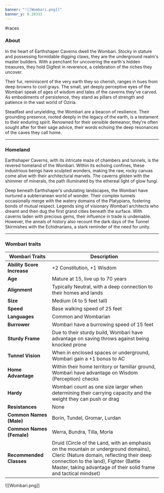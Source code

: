 ```yaml
---
banner: "![[Wombari.png]]"
banner_y: 0.20333
---
```

#races

### About

In the heart of Earthshaper Caverns dwell the Wombari. Stocky in stature and possessing formidable digging claws, they are the underground realm's master builders. With a penchant for uncovering the earth's hidden treasures, they hold Digfest in reverence, a celebration of the riches they uncover.

Their fur, reminiscent of the very earth they so cherish, ranges in hues from deep browns to cool grays. The small, yet deeply perceptive eyes of the Wombari speak of ages of wisdom and tales of the caverns they've carved. As embodiments of persistence, they stand as pillars of strength and patience in the vast world of Oziria.

Steadfast and unyielding, the Wombari are a beacon of resilience. Their grounding presence, rooted deeply in the legacy of the earth, is a testament to their enduring spirit. Renowned for their sensible demeanor, they're often sought after for their sage advice, their words echoing the deep resonances of the caves they call home.

-----
### Homeland

Earthshaper Caverns, with its intricate maze of chambers and tunnels, is the revered homeland of the Wombari. Within its echoing confines, these industrious beings have sculpted wonders, making the raw, rocky canvas come alive with their architectural marvels. The caverns glisten with the shimmer of minerals, the path illuminated by the ethereal light of glow fungi.

Deep beneath Earthshaper’s undulating landscapes, the Wombari have nurtured a subterranean world of wonder. Their complex tunnels occasionally merge with the watery domains of the Platypians, fostering bonds of mutual respect. Legends sing of visionary Wombari architects who dreamt and then dug the first grand cities beneath the surface. With caverns laden with precious gems, their influence in trade is undeniable. However, the annals of history also recount the dark days of the Tunnel Skirmishes with the Echidnarians, a stark reminder of the need for unity.

-----

### Wombari traits

| **Wombari Traits**         | **Description**                                                                                                                                                                                                                                |
| -------------------------- | ---------------------------------------------------------------------------------------------------------------------------------------------------------------------------------------------------------------------------------------------- |
| **Ability Score Increase** | +2 Constitution, +1 Wisdom                                                                                                                                                                                                                     |
| **Age**                    | Mature at 15, live up to 70 years                                                                                                                                                                                                              |
| **Alignment**              | Typically Neutral, with a deep connection to their homes and lands                                                                                                                                                                             |
| **Size**                   | Medium (4 to 5 feet tall)                                                                                                                                                                                                                      |
| **Speed**                  | Base walking speed of 25 feet                                                                                                                                                                                                                  |
| **Languages**              | Common and Wombarian                                                                                                                                                                                                                           |
| **Burrower**               | Wombari have a burrowing speed of 15 feet                                                                                                                                                                                                      |
| **Sturdy Frame**           | Due to their sturdy build, Wombari have advantage on saving throws against being knocked prone                                                                                                                                                 |
| **Tunnel Vision**          | When in enclosed spaces or underground, Wombari gain a +1 bonus to AC                                                                                                                                                                          |
| **Home Advantage**         | Within their home territory or familiar ground, Wombari have advantage on Wisdom (Perception) checks                                                                                                                                           |
| **Hardy**                  | Wombari count as one size larger when determining their carrying capacity and the weight they can push or drag                                                                                                                                 |
| **Resistances**            | None                                                                                                                                                                                                                                           |
| **Common Names (Male)**    | Borin, Tundel, Gromar, Lurdan                                                                                                                                                                                                                  |
| **Common Names (Female)**  | Werra, Bundra, Tilla, Morla                                                                                                                                                                                                                    |
| **Recommended Classes**    | Druid (Circle of the Land, with an emphasis on the mountain or underground domains), Cleric (Nature domain, reflecting their deep connection to the land), Fighter (Battle Master, taking advantage of their solid frame and tactical mindset) |

![[Wombari.png]]